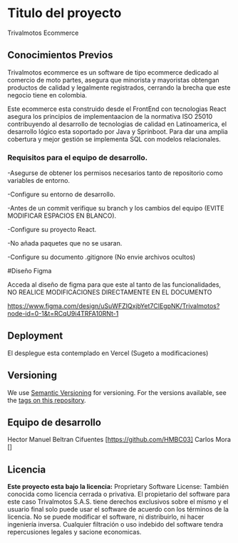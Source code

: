 # Titulo del proyecto

Trivalmotos Ecommerce


## Conocimientos Previos
Trivalmotos ecommerce es un software de tipo ecommerce dedicado al comercio de moto partes, asegura que minorista y mayoristas obtengan productos de calidad y legalmente registrados, cerrando la brecha que este negocio tiene en colombia.

Este ecommerce esta construido desde el FrontEnd con tecnologias React asegura los principios de implementaacion de la normativa ISO 25010 contribuyendo al desarrollo de tecnologias de calidad en Latinoamerica, el desarrollo lógico esta soportado por Java y Sprinboot. 
Para dar una amplia cobertura y mejor gestión se implementa SQL con modelos relacionales.

### Requisitos para el equipo de desarrollo.

-Asegurse de obtener los permisos necesarios tanto de repositorio como variables de entorno.

-Configure su entorno de desarrollo.

-Antes de un commit verifique su branch y los cambios del equipo (EVITE MODIFICAR ESPACIOS EN BLANCO).

-Configure su proyecto React.

-No añada paquetes que no se usaran.

-Configure su documento .gitignore (No envie archivos ocultos)


#Diseño Figma

Acceda al diseño de figma para que este al tanto de las funcionalidades, NO REALICE MODIFICACIONES DIRECTAMENTE EN EL DOCUMENTO

https://www.figma.com/design/uSuWFZIQxjbYet7CIEgpNK/Trivalmotos?node-id=0-1&t=RCqU9i4TRFA10RNt-1


## Deployment

El desplegue esta contemplado en Vercel (Sugeto a modificaciones)



## Versioning

We use [Semantic Versioning](http://semver.org/) for versioning. For the versions
available, see the [tags on this
repository](https://github.com/PurpleBooth/a-good-readme-template/tags).

## Equipo de desarrollo

 Hector Manuel Beltran Cifuentes [https://github.com/HMBC03]
 Carlos Mora []


## Licencia

**Este proyecto esta bajo la licencia:**
Proprietary Software License: También conocida como licencia cerrada o privativa. 
El propietario del software para este caso Trivalmotos S.A.S. tiene derechos exclusivos sobre el mismo y el usuario final solo puede usar el software de acuerdo con los términos de la licencia. 
No se puede modificar el software, ni distribuirlo, ni hacer ingeniería inversa.
Cualquier filtración o uso indebido del software tendra repercusiones legales y sacione economicas.


